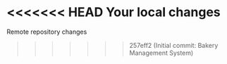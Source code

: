 <<<<<<< HEAD
Your local changes
=======
Remote repository changes
>>>>>>> 257eff2 (Initial commit: Bakery Management System)
